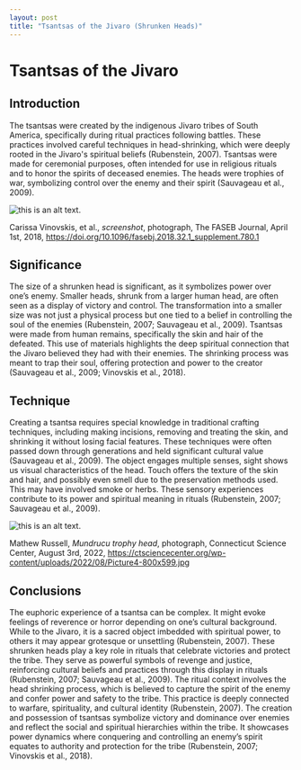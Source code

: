 ```yaml
---
layout: post 
title: "Tsantsas of the Jivaro (Shrunken Heads)"
---
```

# Tsantsas of the Jivaro 

## Introduction

The tsantsas were created by the indigenous Jivaro tribes of South America, specifically during ritual practices following battles. These practices involved careful techniques in head-shrinking, which were deeply rooted in the Jivaro's spiritual beliefs (Rubenstein, 2007). Tsantsas were made for ceremonial purposes, often intended for use in religious rituals and to honor the spirits of deceased enemies. The heads were trophies of war, symbolizing control over the enemy and their spirit (Sauvageau et al., 2009). 

 
![this is an alt text.](https://ctsciencecenter.org/wp-content/uploads/2022/08/Picture4-800x599.jpg "this is a sample image.")

Carissa Vinovskis, et al., *screenshot*, photograph, The FASEB Journal, April 1st, 2018, https://doi.org/10.1096/fasebj.2018.32.1_supplement.780.1

## Significance

The size of a shrunken head is significant, as it symbolizes power over one’s enemy. Smaller heads, shrunk from a larger human head, are often seen as a display of victory and control. The transformation into a smaller size was not just a physical process but one tied to a belief in controlling the soul of the enemies (Rubenstein, 2007; Sauvageau et al., 2009). Tsantsas were made from human remains, specifically the skin and hair of the defeated. This use of materials highlights the deep spiritual connection that the Jivaro believed they had with their enemies. The shrinking process was meant to trap their soul, offering protection and power to the creator (Sauvageau et al., 2009; Vinovskis et al., 2018).

## Technique

Creating a tsantsa requires special knowledge in traditional crafting techniques, including making incisions, removing and treating the skin, and shrinking it without losing facial features. These techniques were often passed down through generations and held significant cultural value (Sauvageau et al., 2009). The object engages multiple senses, sight shows us visual characteristics of the head. Touch offers the texture of the skin and hair, and possibly even smell due to the preservation methods used. This may have involved smoke or herbs. These sensory experiences contribute to its power and spiritual meaning in rituals (Rubenstein, 2007; Sauvageau et al., 2009).

![this is an alt text.](https://github.com/user-attachments/assets/703e0b87-da62-4a86-8f15-2c1d7c333f48 "this is a samle image.") 

Mathew Russell, *Mundrucu trophy head*, photograph, Connecticut Science Center, August 3rd, 2022, https://ctsciencecenter.org/wp-content/uploads/2022/08/Picture4-800x599.jpg

## Conclusions

The euphoric experience of a tsantsa can be complex. It might evoke feelings of reverence or horror depending on one’s cultural background. While to the Jivaro, it is a sacred object imbedded with spiritual power, to others it may appear grotesque or unsettling (Rubenstein, 2007). These shrunken heads play a key role in rituals that celebrate victories and protect the tribe. They serve as powerful symbols of revenge and justice, reinforcing cultural beliefs and practices through this display in rituals (Rubenstein, 2007; Sauvageau et al., 2009). The ritual context involves the head shrinking process, which is believed to capture the spirit of the enemy and confer power and safety to the tribe. This practice is deeply connected to warfare, spirituality, and cultural identity (Rubenstein, 2007). The creation and possession of tsantsas symbolize victory and dominance over enemies and reflect the social and spiritual hierarchies within the tribe. It showcases power dynamics where conquering and controlling an enemy’s spirit equates to authority and protection for the tribe (Rubenstein, 2007; Vinovskis et al., 2018).
